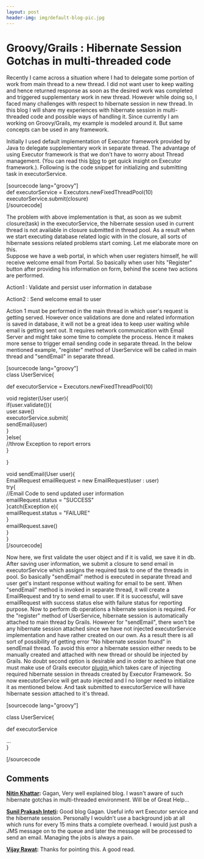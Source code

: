 ```yaml
---
layout: post
header-img: img/default-blog-pic.jpg
---
```


# Groovy/Grails : Hibernate Session Gotchas in multi-threaded code

Recently I came across a situation where I had to delegate some portion of work from main thread to a new thread. I did not want user to keep waiting and hence returned response as soon as the desired work was completed and triggered supplementary work in new thread. However while doing so, I faced many challenges with respect to hibernate session in new thread. In this blog I will share my experiences with hibernate session in multi-threaded code and possible ways of handling it. Since currently I am working on Groovy/Grails, my example is modeled around it. But same concepts can be used in any framework.

Initially I used default implementation of Executor framework provided by Java to delegate supplementary work in separate thread. The advantage of using Executor framework is that we don't have to worry about Thread management. (You can read this [blog](http://insidethemachine.wordpress.com/2008/11/08/the-executor-framework/) to get quick insight on Executor framework.). Following is the code snippet for initializing and submitting task in executorService.

[sourcecode lang="groovy"]<br /> def executorService = Executors.newFixedThreadPool(10)<br /> executorService.submit(closure)<br /> [/sourcecode]

The problem with above implementation is that, as soon as we submit closure(task) in the executorService, the hibernate session used in current thread is not available in closure submitted in thread pool. As a result when we start executing database related logic with in the closure, all sorts of hibernate sessions related problems start coming. Let me elaborate more on this.  
Suppose we have a web portal, in which when user registers himself, he will receive welcome email from Portal. So basically when user hits "Register" button after providing his information on form, behind the scene two actions are performed.

Action1 : Validate and persist user information in database

Action2 : Send welcome email to user

Action 1 must be performed in the main thread in which user's request is getting served. However once validations are done and related information is saved in database, it will not be a great idea to keep user waiting while email is getting sent out. It requires network communication with Email Server and might take some time to complete the process. Hence it makes more sense to trigger email sending code in separate thread. In the below mentioned example, "register" method of UserService will be called in main thread and "sendEmail" in separate thread.

[sourcecode lang="groovy"]<br /> class UserService{</p> <p> def executorService = Executors.newFixedThreadPool(10)</p> <p> void register(User user){<br /> if(user.validate()){<br /> user.save()<br /> executorService.submit{<br /> sendEmail(user)<br /> }<br /> }else{<br /> //throw Exception to report errors<br /> }</p> <p> }</p> <p> void sendEmail(User user){<br /> EmailRequest emailRequest = new EmailRequest(user : user)<br /> try{<br /> //Email Code to send updated user information<br /> emailRequest.status = &quot;SUCCESS&quot;<br /> }catch(Exception e){<br /> emailRequest.status = &quot;FAILURE&quot;<br /> }<br /> emailRequest.save()<br /> }<br /> }<br /> [/sourcecode]

Now here, we first validate the user object and if it is valid, we save it in db. After saving user information, we submit a closure to send email in executorService which assigns the required task to one of the threads in pool. So basically "sendEmail" method is executed in separate thread and user get's instant response without waiting for email to be sent. When "sendEmail" method is invoked in separate thread, it will create a EmailRequest and try to send email to user. If it is successful, will save emailRequest with success status else with failure status for reporting purpose. Now to perform db operations a hibernate session is required. For the "register" method of UserService, hibernate session is automatically attached to main thread by Grails. However for "sendEmail", there won't be any hibernate session attached since we have not injected executorService implementation and have rather created on our own. As a result there is all sort of possibility of getting error "No hibernate session found" in sendEmail thread. To avoid this error a hibernate session either needs to be manually created and attached with new thread or should be injected by Grails. No doubt second option is desirable and in order to achieve that one must make use of Grails executor [plugin ](http://grails.org/plugin/executor)which takes care of injecting required hibernate session in threads created by Executor Framework. So now executorService will get auto injected and I no longer need to initialize it as mentioned below. And task submitted to executorService will have hibernate session attached to it's thread.

[sourcecode lang="groovy"]</p> <p>class UserService{</p> <p>def executorService</p> <p>...<br /> }</p> <p>[/sourcecode

## Comments

**[Nitin Khattar](#7582 "2012-02-16 20:27:59"):** Gagan, Very well explained blog. I wasn't aware of such hibernate gotchas in multi-threaded environment. Will be of Great Help...

**[Sunil Prakash Inteti](#7994 "2012-03-22 18:28:12"):** Good blog Gagan. Useful info wrt Executor service and the hibernate session. Personally I wouldn't use a background job at all which runs for every 15 mins thats a complete overhead. I would just push a JMS message on to the queue and later the message will be processed to send an email. Managing the jobs is always a pain.

**[Vijay Rawat](#7605 "2012-02-18 01:14:14"):** Thanks for pointing this. A good read.

